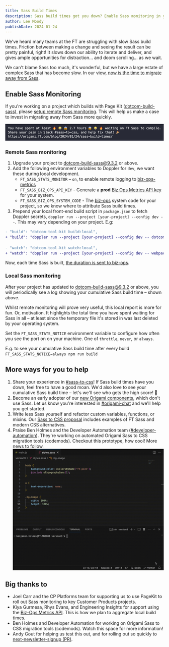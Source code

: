 ```yaml
---
title: Sass Build Times
description: Sass build times got you down? Enable Sass monitoring in your project and let us know.
author: Lee Moody
publishDate: 2024-01-24
---
```


We've heard many teams at the FT are struggling with slow Sass build times. Friction between making a change and seeing the result can be pretty painful, right! It slows down our ability to iterate and deliver, and gives ample opportunities for distraction... and doom scrolling... as we wait.

We can't blame Sass too much, it's wonderful, but we have a large estate of complex Sass that has become slow. In our view, [now is the time to migrate away from Sass](https://docs.google.com/document/d/1RuGduWdX0zGsgsp9C7lIhXgqEia6sWK900_3XVwYDIM/edit#heading=h.1f3yolavobef).

## Enable Sass Monitoring

If you're working on a project which builds with Page Kit ([dotcom-build-sass](https://github.com/Financial-Times/dotcom-page-kit)), please [setup remote Sass monitoring](#remote-sass-monitoring). This will help us make a case to invest in migrating away from Sass more quickly.

![A console log within a terminal, sharing that the person has in total waited 2.7 hours for Sass to compile.](/assets/images/2024-01-24-sass-build-times/sass-css.png?width=500&source=origami)

### Remote Sass monitoring

1. Upgrade your project to [dotcom-build-sass@9.3.2](https://github.com/Financial-Times/dotcom-page-kit/releases/tag/v9.3.2) or above.
1. Add the following environment variables to Doppler for `dev`, we want these during local development.
    - `FT_SASS_STATS_MONITOR` – `on`, to enable remote logging to [biz-ops-metrics](https://github.com/Financial-Times/biz-ops-metrics-api/blob/main/docs/API_DEFINITION.md#authentication)
    - `FT_SASS_BIZ_OPS_API_KEY` - Generate a **prod** [Biz Ops Metrics API key](https://apigateway.in.ft.com/key-form/system) for your system.
    - `FT_SASS_BIZ_OPS_SYSTEM_CODE` - The [biz-ops](https://biz-ops.in.ft.com/) system code for your project, so we know where to attribute Sass build times.
1. Prepend your local front-end build script in `package.json` to fetch Doppler secrets, `doppler run --project [your-project] --config dev --`. This may vary depending on your project. E.g:
```diff
- "build": "dotcom-tool-kit build:local",
+ "build": "doppler run --project [your-project] --config dev -- dotcom-tool-kit build:local",

- "watch": "dotcom-tool-kit watch:local",
+ "watch": "doppler run --project [your-project] --config dev -- webpack --progress --mode=development --watch",
```

Now, each time Sass is built, [the duration is sent to biz-ops](https://biz-ops.in.ft.com/api-explorer?query=%7B%0A++teams%28where%3A+%7B+code%3A+%22customer-products-subscriber-growth%22+%7D%29+%7B%0A++++delivers%28where%3A+%7B+code%3A+%22next-newsletter-signup%22+%7D%29+%7B%0A++++++code%0A++++++metric%28name%3A+%22sass-build-time%22%29+%7B%0A++++++++value%0A++++++++timestamp%0A++++++%7D%0A++++%7D%0A++++metricRollup%28path%3A+%22delivers.metric%22%2C+method%3A+sum%29+%7B%0A++++++value%0A++++++timestamp%0A++++%7D%0A++%7D%0A%7D&title=Custom+Biz+Ops+report).

### Local Sass monitoring

After your project has updated to [dotcom-build-sass@9.3.2](https://github.com/Financial-Times/dotcom-page-kit/releases/tag/v9.3.2) or above, you will periodically see a log showing your cumulative Sass build time – shown above.

Whilst remote monitoring will prove very useful, this local report is more for fun. Or, motivation. It highlights the total time you have spent waiting for Sass in all – at least since the temporary file it's stored in was last deleted by your operating system.

Set the `FT_SASS_STATS_NOTICE` environment variable to configure how often you see the port on on your machine. One of `throttle`, `never`, or `always`.

E.g. to see your cumulative Sass build time after every build `FT_SASS_STATS_NOTICE=always npm run build`

## More ways for you to help

1. Share your experience in [#sass-to-css](https://financialtimes.enterprise.slack.com/archives/C06FD4DSBQB)! If Sass build times have you down, feel free to have a good moan. We'd also love to see your cumulative Sass build time – let's we'll see who gets the high score! 😬
1. Become an early adopter of our [new Origami components](https://origami-for-everyone.ft.com/components/buttons/), which don't use Sass. Let us know you're interested in [#origami-chat](https://financialtimes.enterprise.slack.com/archives/CSW6B2VAN) and we'll help you get started.
1. Write less Sass yourself and refactor custom variables, functions, or mixins. Our [Sass to CSS proposal](https://docs.google.com/document/d/1RuGduWdX0zGsgsp9C7lIhXgqEia6sWK900_3XVwYDIM/edit#heading=h.1f3yolavobef) includes examples of FT Sass and modern CSS alternatives.
1. Praise Ben Holmes and the Developer Automation team ([#developer-automation](https://financialtimes.enterprise.slack.com/archives/C05RVF48VPF)). They're working on automated Origami Sass to CSS migration tools (codemods). Checkout this prototype, how cool! More news to follow.
![Running a codemode to automate swapping a Sass mixin for CSS Custom Properties](/assets/images/2024-01-24-sass-build-times/origami-codemod.gif?width=500&source=origami)


## Big thanks to

- Joel Carr and the CP Platforms team for supporting us to use PageKit to roll out Sass monitoring to key Customer Products projects.
- Kiya Gurmesa, Rhys Evans, and Engineering Insights for support using the [Biz-Ops Metrics API](https://github.com/Financial-Times/biz-ops-metrics-api). This is how we plan to aggregate local build times.
- Ben Holmes and Developer Automation for working on Origami Sass to CSS migration tools (codemods). Watch this space for more information!
- Andy Gout for helping us test this out, and for rolling out so quickly to [next-newsletter-signup (PR)](https://github.com/Financial-Times/next-newsletter-signup/pull/685/files).
